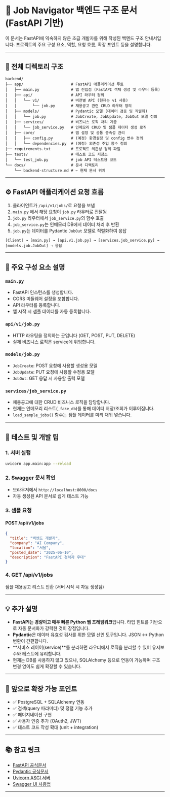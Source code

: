 # 📘 Job Navigator 백엔드 구조 문서 (FastAPI 기반)

이 문서는 FastAPI에 익숙하지 않은 초급 개발자를 위해 작성된 백엔드 구조 안내서입니다. 프로젝트의 주요 구성 요소, 역할, 요청 흐름, 확장 포인트 등을 설명합니다.

---

## 📁 전체 디렉토리 구조

```
backend/
├── app/                     # FastAPI 애플리케이션 루트
│   ├── main.py              # 앱 진입점 (FastAPI 객체 생성 및 라우터 등록)
│   ├── api/                 # API 라우터 정의
│   │   └── v1/              # 버전별 API (현재는 v1 사용)
│   │       └── job.py       # 채용공고 관련 CRUD 라우터 정의
│   ├── models/              # Pydantic 모델 (데이터 검증 및 직렬화)
│   │   └── job.py           # JobCreate, JobUpdate, JobOut 모델 정의
│   ├── services/            # 비즈니스 로직 처리 계층
│   │   └── job_service.py   # 인메모리 CRUD 및 샘플 데이터 생성 로직
│   ├── core/                # 앱 설정 및 공통 종속성 관리
│   │   ├── config.py        # (예정) 환경설정 및 config 변수 정의
│   │   └── dependencies.py  # (예정) 의존성 주입 함수 정의
├── requirements.txt         # 프로젝트 의존성 정의 파일
├── tests/                   # 테스트 코드 저장소
│   └── test_job.py          # job API 테스트용 코드
└── docs/                    # 문서 디렉토리
    └── backend-structure.md # ← 현재 문서 위치
```

---

## ⚙️ FastAPI 애플리케이션 요청 흐름

1. 클라이언트가 `/api/v1/jobs/`로 요청을 보냄
2. `main.py` 에서 해당 요청이 `job.py` 라우터로 전달됨
3. `job.py` 라우터에서 `job_service.py`의 함수 호출
4. `job_service.py`는 인메모리 DB에서 데이터 처리 후 반환
5. `job.py`는 데이터를 Pydantic `JobOut` 모델로 직렬화하여 응답

```
[Client] → [main.py] → [api.v1.job.py] → [services.job_service.py] → [models.job.JobOut] → 응답
```

---

## 🧩 주요 구성 요소 설명

### `main.py`

* FastAPI 인스턴스를 생성합니다.
* CORS 미들웨어 설정을 포함합니다.
* API 라우터를 등록합니다.
* 앱 시작 시 샘플 데이터를 자동 등록합니다.

### `api/v1/job.py`

* HTTP 라우팅을 정의하는 곳입니다 (GET, POST, PUT, DELETE)
* 실제 비즈니스 로직은 service에 위임합니다.

### `models/job.py`

* `JobCreate`: POST 요청에 사용할 생성용 모델
* `JobUpdate`: PUT 요청에 사용할 수정용 모델
* `JobOut`: GET 응답 시 사용할 출력 모델

### `services/job_service.py`

* 채용공고에 대한 CRUD 비즈니스 로직을 담당합니다.
* 현재는 인메모리 리스트(`_fake_db`)를 통해 데이터 저장/조회가 이루어집니다.
* `load_sample_jobs()` 함수는 샘플 데이터를 미리 채워 넣습니다.

---

## 🧪 테스트 및 개발 팁

### 1. 서버 실행

```bash
uvicorn app.main:app --reload
```

### 2. Swagger 문서 확인

* 브라우저에서 `http://localhost:8000/docs`
* 자동 생성된 API 문서로 쉽게 테스트 가능

### 3. 샘플 요청

#### POST /api/v1/jobs

```json
{
  "title": "백엔드 개발자",
  "company": "AI Company",
  "location": "서울",
  "posted_date": "2025-06-10",
  "description": "FastAPI 경력자 우대"
}
```

### 4. GET /api/v1/jobs

샘플 채용공고 리스트 반환 (서버 시작 시 자동 생성됨)

---

## 💡 추가 설명

* **FastAPI는 경량이고 매우 빠른 Python 웹 프레임워크**입니다. 타입 힌트를 기반으로 자동 문서화가 강력한 것이 장점입니다.
* **Pydantic**은 데이터 유효성 검사를 위한 모델 선언 도구입니다. JSON ↔ Python 변환이 간편합니다.
* \*\*서비스 레이어(service)\*\*를 분리하면 라우터에서 로직을 분리할 수 있어 유지보수와 테스트에 유리합니다.
* 현재는 DB를 사용하지 않고 있으나, SQLAlchemy 등으로 연동이 가능하며 구조 변경 없이도 쉽게 확장할 수 있습니다.

---

## 🚀 앞으로 확장 가능 포인트

* ✅ PostgreSQL + SQLAlchemy 연동
* ✅ 검색(query 파라미터) 및 정렬 기능 추가
* ✅ 페이지네이션 구현
* ✅ 사용자 인증 추가 (OAuth2, JWT)
* ✅ 테스트 코드 작성 확대 (unit + integration)

---

## 📚 참고 링크

* [FastAPI 공식문서](https://fastapi.tiangolo.com/ko/)
* [Pydantic 공식문서](https://docs.pydantic.dev/)
* [Uvicorn ASGI 서버](https://www.uvicorn.org/)
* [Swagger UI 사용법](https://swagger.io/tools/swagger-ui/)

---
